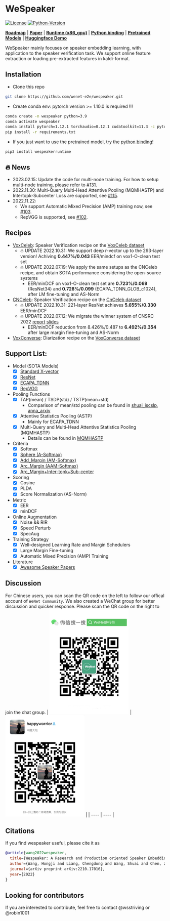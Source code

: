# WeSpeaker

[![License](https://img.shields.io/badge/License-Apache%202.0-brightgreen.svg)](https://opensource.org/licenses/Apache-2.0)
[![Python-Version](https://img.shields.io/badge/Python-3.8%7C3.9-brightgreen)](https://github.com/wenet-e2e/wespeaker)

[**Roadmap**](ROADMAP.md)
| [**Paper**](https://arxiv.org/abs/2210.17016)
| [**Runtime (x86_gpu)**](https://github.com/wenet-e2e/wespeaker/tree/master/runtime/server/x86_gpu)
| [**Python binding**](https://github.com/wenet-e2e/wespeaker/tree/master/runtime/binding/python)
| [**Pretrained Models**](docs/pretrained.md)
| [**Huggingface Demo**](https://huggingface.co/spaces/wenet/wespeaker_demo)


WeSpeaker mainly focuses on speaker embedding learning, with application to the speaker verification task. We support
online feature extraction or loading pre-extracted features in kaldi-format.

## Installation

* Clone this repo
``` sh
git clone https://github.com/wenet-e2e/wespeaker.git
```

* Create conda env: pytorch version >= 1.10.0 is required !!!
``` sh
conda create -n wespeaker python=3.9
conda activate wespeaker
conda install pytorch=1.12.1 torchaudio=0.12.1 cudatoolkit=11.3 -c pytorch -c conda-forge
pip install -r requirements.txt
```

* If you just want to use the pretrained model, try the [python binding](https://github.com/wenet-e2e/wespeaker/tree/master/runtime/binding/python)!
```shell
pip3 install wespeakerruntime
```

## 🔥 News

* 2023.02.15: Update the code for multi-node training. For how to setup multi-node training, please refer to [#131](https://github.com/wenet-e2e/wespeaker/pull/131).
* 2022.11.30: Multi-Query Multi-Head Attentive Pooling (MQMHASTP) and Intertopk-Subcenter Loss are supported, see [#115](https://github.com/wenet-e2e/wespeaker/pull/115).
* 2022.11.22:
    * We support Automatic Mixed Precision (AMP) training now, see [#103](https://github.com/wenet-e2e/wespeaker/pull/103).
    * RepVGG is supported, see [#102](https://github.com/wenet-e2e/wespeaker/pull/102).

## Recipes

* [VoxCeleb](https://github.com/wenet-e2e/wespeaker/tree/master/examples/voxceleb/v2): Speaker Verification recipe on the [VoxCeleb dataset](https://www.robots.ox.ac.uk/~vgg/data/voxceleb/)
    * 🔥 UPDATE 2022.10.31: We support deep r-vector up to the 293-layer version! Achiving **0.447%/0.043** EER/mindcf on vox1-O-clean test set
    * 🔥 UPDATE 2022.07.19: We apply the same setups as the CNCeleb recipe, and obtain SOTA performance considering the open-source systems
      - EER/minDCF on vox1-O-clean test set are **0.723%/0.069** (ResNet34) and **0.728%/0.099** (ECAPA_TDNN_GLOB_c1024), after LM fine-tuning and AS-Norm
* [CNCeleb](https://github.com/wenet-e2e/wespeaker/tree/master/examples/cnceleb/v2): Speaker Verification recipe on the [CnCeleb dataset](http://cnceleb.org/)
    * 🔥 UPDATE 2022.10.31: 221-layer ResNet achieves **5.655%/0.330**  EER/minDCF
    * 🔥 UPDATE 2022.07.12: We migrate the winner system of CNSRC 2022 [report](https://aishell-cnsrc.oss-cn-hangzhou.aliyuncs.com/T082.pdf) [slides](https://aishell-cnsrc.oss-cn-hangzhou.aliyuncs.com/T082-ZhengyangChen.pdf)
      - EER/minDCF reduction from 8.426%/0.487 to **6.492%/0.354** after large margin fine-tuning and AS-Norm
* [VoxConverse](https://github.com/wenet-e2e/wespeaker/tree/master/examples/voxconverse): Diarization recipe on the [VoxConverse dataset](https://www.robots.ox.ac.uk/~vgg/data/voxconverse/)

## Support List:

* Model (SOTA Models)
    - [x] [Standard X-vector](http://www.danielpovey.com/files/2017_interspeech_embeddings.pdf)
    - [x] [ResNet](https://arxiv.org/pdf/1512.03385.pdf)
    - [x] [ECAPA_TDNN](https://arxiv.org/abs/2005.07143)
    - [x] [RepVGG](https://arxiv.org/pdf/2101.03697.pdf)
* Pooling Functions
    - [x] TAP(mean) / TSDP(std) / TSTP(mean+std)
        - Comparison of mean/std pooling can be found in [shuai_iscslp](https://x-lance.sjtu.edu.cn/en/papers/2021/iscslp21_shuai_1_.pdf), [anna_arxiv](https://arxiv.org/pdf/2203.10300.pdf)
    - [x] Attentive Statistics Pooling (ASTP)
        - Mainly for ECAPA_TDNN
    - [x] Multi-Query and Multi-Head Attentive Statistics Pooling (MQMHASTP)
        - Details can be found in [MQMHASTP](https://arxiv.org/pdf/2110.05042.pdf)
* Criteria
    - [x] Softmax
    - [x] [Sphere (A-Softmax)](https://www.researchgate.net/publication/327389164)
    - [x] [Add_Margin (AM-Softmax)](https://arxiv.org/pdf/1801.05599.pdf)
    - [x] [Arc_Margin (AAM-Softmax)](https://arxiv.org/pdf/1801.07698v1.pdf)
    - [x] [Arc_Margin+Inter-topk+Sub-center](https://arxiv.org/pdf/2110.05042.pdf)
* Scoring
    - [x] Cosine
    - [x] PLDA
    - [x] Score Normalization (AS-Norm)
* Metric
    - [x] EER
    - [x] minDCF
* Online Augmentation
    - [x] Noise && RIR
    - [x] Speed Perturb
    - [x] SpecAug
* Training Strategy
    - [x] Well-designed Learning Rate and Margin Schedulers
    - [x] Large Margin Fine-tuning
    - [x] Automatic Mixed Precision (AMP) Training
* Literature
    - [x] [Awesome Speaker Papers](docs/speaker_recognition_papers.md)

## Discussion

For Chinese users, you can scan the QR code on the left to follow our offical account of `WeNet Community`.
We also created a WeChat group for better discussion and quicker response. Please scan the QR code on the right to join the chat group.
| <img src="https://github.com/wenet-e2e/wenet-contributors/blob/main/wenet_official.jpeg" width="250px"> | <img src="https://github.com/wenet-e2e/wenet-contributors/blob/main/wespeaker/wangshuai.jpg" width="250px"> |
| ---- | ---- |

## Citations
If you find wespeaker useful, please cite it as
```bibtex
@article{wang2022wespeaker,
  title={Wespeaker: A Research and Production oriented Speaker Embedding Learning Toolkit},
  author={Wang, Hongji and Liang, Chengdong and Wang, Shuai and Chen, Zhengyang and Zhang, Binbin and Xiang, Xu and Deng, Yanlei and Qian, Yanmin},
  journal={arXiv preprint arXiv:2210.17016},
  year={2022}
}
```
## Looking for contributors

If you are interested to contribute, feel free to contact @wsstriving or @robin1001
